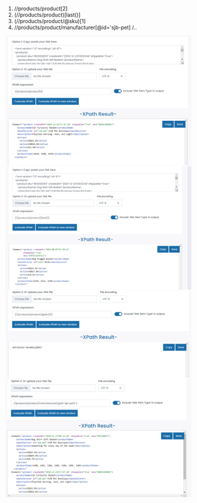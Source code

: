 1. //products/product[2]
2. (//products/product)[last()]
3. (//products/product/@sku)[1]
4. //products/product/manufacturer[@id='sjb-pet] /..

![image info](./Screenshot_1.png)
![image info](./Screenshot_2.png)
![image info](./Screenshot_3.png)
![image info](./Screenshot_4.png)